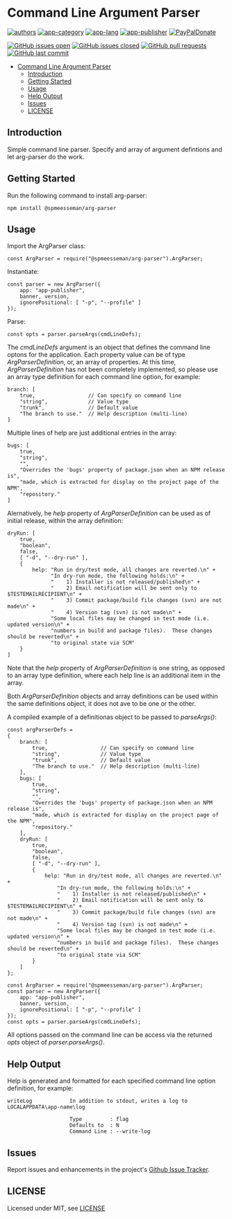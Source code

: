 # Command Line Argument Parser

[![authors](https://img.shields.io/badge/authors-scott%20meesseman-6F02B5.svg?logo=visual%20studio%20code)](https://www.littlesm.com)
[![app-category](https://img.shields.io/badge/category-jenkins%20plugins-blue.svg)](https://github.com/spmeesseman/arg-parser)
[![app-lang](https://img.shields.io/badge/language-java%20maven-blue.svg)](https://github.com/spmeesseman/arg-parser)
[![app-publisher](https://img.shields.io/badge/%20%20%F0%9F%93%A6%F0%9F%9A%80-app--publisher-e10000.svg)](https://github.com/spmeesseman/app-publisher)
[![PayPalDonate](https://img.shields.io/badge/paypal-donate-green.svg)](https://www.paypal.com/cgi-bin/webscr?cmd=_donations&business=YWZXT3KE2L4BA&item_name=taskexplorer&currency_code=USD)

[![GitHub issues open](https://img.shields.io/github/issues-raw/spmeesseman/arg%2dparser.svg?logo=github)](https://github.com/spmeesseman/arg-parser/issues)
[![GitHub issues closed](https://img.shields.io/github/issues-closed-raw/spmeesseman/arg%2dparser.svg?logo=github)](https://github.com/spmeesseman/arg-parser/issues)
[![GitHub pull requests](https://img.shields.io/github/issues-pr/spmeesseman/arg%2dparser.svg?logo=github)](https://github.com/spmeesseman/arg-parser/pulls)
[![GitHub last commit](https://img.shields.io/github/last-commit/spmeesseman/arg%2dparser.svg?logo=github)](https://github.com/spmeesseman/arg-parser)

- [Command Line Argument Parser](#command-line-argument-parser)
  - [Introduction](#introduction)
  - [Getting Started](#getting-started)
  - [Usage](#usage)
  - [Help Output](#help-output)
  - [Issues](#issues)
  - [LICENSE](#license)

## Introduction

Simple command line parser.  Specify and array of argument defintions and let arg-parser do the work.

## Getting Started

Run the following command to install arg-parser:

    npm install @spmeesseman/arg-parser

## Usage

Import the ArgParser class:

    const ArgParser = require("@spmeesseman/arg-parser").ArgParser;

Instantiate:

    const parser = new ArgParser({
        app: "app-publisher",
        banner, version,
        ignorePositional: [ "-p", "--profile" ]
    });

Parse:

    const opts = parser.parseArgs(cmdLineDefs);

The *cmdLineDefs* argument is an object that defines the command line optons for the application.  Each property value can be of type *ArgParserDefinition*, or, an array of properties. At this time, *ArgParserDefinition* has not been completely implemented, so please use an array type definition for each command line option, for example:

    branch: [
        true,                 // Can specify on command line
        "string",             // Value type
        "trunk",              // Default value
        "The branch to use."  // Help description (multi-line)
    ]

Multiple lines of help are just additional entries in the array:

    bugs: [
        true,
        "string",
        "",
        "Overrides the 'bugs' property of package.json when an NPM release is",
        "made, which is extracted for display on the project page of the NPM",
        "repository."
    ]

Alernatively, he *help* property of *ArgParserDefinition* can be used as of initial release, within the array definition:

    dryRun: [
        true,
        "boolean",
        false,
        [ "-d", "--dry-run" ],
        {
            help: "Run in dry/test mode, all changes are reverted.\n" +
                  "In dry-run mode, the following holds:\n" +
                  "    1) Installer is not released/published\n" +
                  "    2) Email notification will be sent only to $TESTEMAILRECIPIENT\n" +
                  "    3) Commit package/build file changes (svn) are not made\n" +
                  "    4) Version tag (svn) is not made\n" +
                  "Some local files may be changed in test mode (i.e. updated version\n" +
                  "numbers in build and package files).  These changes should be reverted\n" +
                  "to original state via SCM"
        }
    ]

Note that the *help* property of *ArgParserDefinition* is one string, as opposed to an array type definition, where each help line is an additional item in the array.

Both *ArgParserDefinition* objects and array definitions can be used within the same definitions object, it does not ave to be one or the other.

A compiled example of a definitionas object to be passed to *parseArgs()*:

    const argParserDefs =
    {
        branch: [
            true,                 // Can specify on command line
            "string",             // Value type
            "trunk",              // Default value
            "The branch to use."  // Help description (multi-line)
        ],
        bugs: [
            true,
            "string",
            "",
            "Overrides the 'bugs' property of package.json when an NPM release is",
            "made, which is extracted for display on the project page of the NPM",
            "repository."
        ],
        dryRun: [
            true,
            "boolean",
            false,
            [ "-d", "--dry-run" ],
            {
                help: "Run in dry/test mode, all changes are reverted.\n" +
                    "In dry-run mode, the following holds:\n" +
                    "    1) Installer is not released/published\n" +
                    "    2) Email notification will be sent only to $TESTEMAILRECIPIENT\n" +
                    "    3) Commit package/build file changes (svn) are not made\n" +
                    "    4) Version tag (svn) is not made\n" +
                    "Some local files may be changed in test mode (i.e. updated version\n" +
                    "numbers in build and package files).  These changes should be reverted\n" +
                    "to original state via SCM"
            }
        ]
    };

    const ArgParser = require("@spmeesseman/arg-parser").ArgParser;
    const parser = new ArgParser({
        app: "app-publisher",
        banner, version,
        ignorePositional: [ "-p", "--profile" ]
    });
    const opts = parser.parseArgs(cmdLineDefs);

All options passed on the command line can be access via the returned *opts* object of *parser.parseArgs()*.

## Help Output

Help is generated and formatted for each specified command line option definition, for example:

    writeLog            In addition to stdout, writes a log to LOCALAPPDATA\app-name\log

                        Type         : flag
                        Defaults to  : N
                        Command Line : --write-log

## Issues

Report issues and enhancements in the project's [Github Issue Tracker](https://github.com/spmeesseman/arg-parser/issues).

## LICENSE

Licensed under MIT, see [LICENSE](LICENSE.md)
